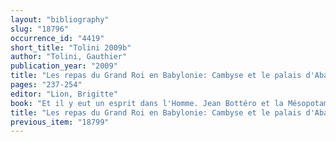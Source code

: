 ```yaml
---
layout: "bibliography"
slug: "18796"
occurrence_id: "4419"
short_title: "Tolini 2009b"
author: "Tolini, Gauthier"
publication_year: "2009"
title: "Les repas du Grand Roi en Babylonie: Cambyse et le palais d'Abanu."
pages: "237-254"
editor: "Lion, Brigitte"
book: "Et il y eut un esprit dans l'Homme. Jean Bottéro et la Mésopotamie (Paris 2009), ."
title: "Les repas du Grand Roi en Babylonie: Cambyse et le palais d'Abanu."
previous_item: "18799"
---
```

